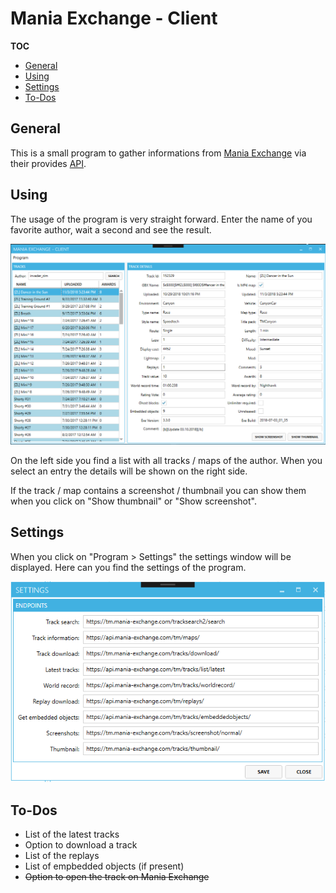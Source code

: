 # Mania Exchange - Client

**TOC**
<!-- TOC -->

- [General](#general)
- [Using](#using)
- [Settings](#settings)
- [To-Dos](#to-dos)

<!-- /TOC -->

## General
This is a small program to gather informations from [Mania Exchange](https://tm.mania-exchange.com/) via their provides [API](https://api.mania-exchange.com/).

## Using
The usage of the program is very straight forward. Enter the name of you favorite author, wait a second and see the result.

![Main window](Images/001.png)

On the left side you find a list with all tracks / maps of the author. When you select an entry the details will be shown on the right side.

If the track / map contains a screenshot / thumbnail you can show them when you click on "Show thumbnail" or "Show screenshot".

## Settings
When you click on "Program > Settings" the settings window will be displayed. Here can you find the settings of the program. 

![Settings](Images/002.png)

## To-Dos
- List of the latest tracks
- Option to download a track
- List of the replays
- List of empbedded objects (if present)
- ~~Option to open the track on Mania Exchange~~